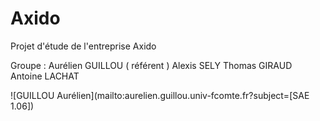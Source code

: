 # Axido
Projet d'étude de l'entreprise Axido


Groupe : 
Aurélien GUILLOU ( référent )
Alexis SELY
Thomas GIRAUD
Antoine LACHAT

![GUILLOU Aurélien](mailto:aurelien.guillou.univ-fcomte.fr?subject=[SAE 1.06]) 
